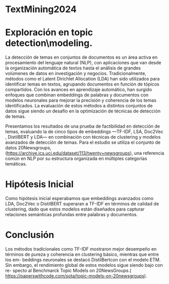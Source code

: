 # TextMining2024
# Exploración en topic detection\modeling.

La detección de temas en conjuntos de documentos es un área activa en procesamiento del lenguaje natural (NLP), con aplicaciones que van desde la organización automática de textos hasta el análisis de grandes volúmenes de datos en investigación y negocios. Tradicionalmente, métodos como el Latent Dirichlet Allocation (LDA)  han sido utilizados para identificar temas en textos, agrupando documentos en función de tópicos compartidos. Con los avances en aprendizaje automático, han surgido enfoques que combinan embeddings de palabras y documentos con modelos neuronales para mejorar la precisión y coherencia de los temas identificados. La evaluación de estos métodos  a distintos conjuntos de datos sigue siendo un desafío  en la optimización de técnicas de detección de temas.

Presentamos los resultados de una prueba de factibilidad en detección de temas, evaluando la  de cinco tipos de embeddings —TF-IDF, LSA, Doc2Vec , DistilBERT  y LDA— en combinación con técnicas de clustering y modelos avanzados de detección de temas. Para el estudio se utiliza el conjunto de datos 20Newsgroups,(https://archive.ics.uci.edu/dataset/113/twenty+newsgroups), una referencia común en NLP por su estructura organizada en múltiples categorías temáticas.

# Hipótesis Inicial

Como hipótesis inicial esperabamos que embeddings avanzados como LDA, Doc2Vec o DistilBERT superaran a TF-IDF en términos de calidad de clustering, dado que estos modelos están diseñados para capturar relaciones semánticas profundas entre palabras y documentos.

# Conclusión

Los métodos tradicionales como TF-IDF mostraron mejor desempeño en términos de pureza y coherencia en clustering básico, mientras que entre los em-
beddings neuronales  se destacó DistilBertcon con el modelo ETM. Sin embargo, el rendimiento global de estos modelos sigue siendo bajo con re-
specto al Benchmarck Topic Models on 20NewsGroups.( https://paperswithcode.com/sota/topic-models-on-20newsgroups).


